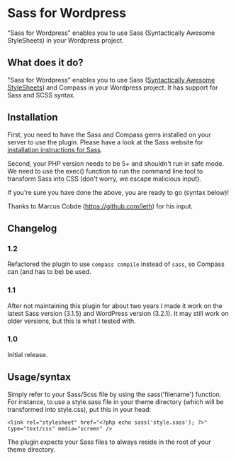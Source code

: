 # Sass for Wordpress

"Sass for Wordpress" enables you to use Sass (Syntactically Awesome StyleSheets) in your Wordpress project.

## What does it do?

"Sass for Wordpress" enables you to use Sass ([Syntactically Awesome StyleSheets](http://sass-lang.com/)) and Compass in your Wordpress project. It has support for Sass and SCSS syntax.

## Installation

First, you need to have the Sass and Compass gems installed on your server to use the plugin. Please have a look at the Sass website for [installation instructions for Sass](http://sass-lang.com/download.html).

Second, your PHP version needs to be 5+ and shouldn't run in safe mode. We need to use the exec() function to run the command line tool to transform Sass into CSS (don't worry, we escape malicious input).

If you're sure you have done the above, you are ready to go (syntax below)!

Thanks to Marcus Cobde (https://github.com/leth) for his input.

## Changelog

### 1.2

Refactored the plugin to use `compass compile` instead of `sass`, so Compass can (and has to be) be used.

### 1.1

After not maintaining this plugin for about two years I made it work on the latest Sass version (3.1.5) and WordPress version (3.2.1). It may still work on older versions, but this is what I tested with.

### 1.0

Initial release.

## Usage/syntax

Simply refer to your Sass/Scss file by using the sass('filename') function. For instance, to use a style.sass file in your theme directory (which will be transformed into style.css), put this in your head:

`<link rel="stylesheet" href="<?php echo sass('style.sass'); ?>" type="text/css" media="screen" />`

The plugin expects your Sass files to always reside in the root of your theme directory.
